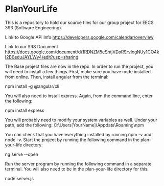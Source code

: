 # PlanYourLife
This is a repository to hold our source files for our group project for EECS 393 (Software Engineering). 

Link to Google API Info
https://developers.google.com/calendar/overview

Link to our SRS Document
https://docs.google.com/document/d/1RDNZM5eShtjVDoR9rvlogNUy1CO4kI2B6eduJAYLWy4/edit?usp=sharing

The Base project files are now in the repo. In order to run the project, you will need to install a few things. First, make sure you have node installed from online. Then, install angular from the terminal: 

npm install -g @angular/cli

You will also need to install express. Again, from the command line, enter the following:

npm install express

You will probably need to modify your system variables as well. Under your path, add the following: 
C:\Users\[YourName]\Appdata\Roaming\npm

You can check that you have everything installed by running npm -v and node -v. Start the project by running the following command in the plan-your-life directory: 

ng serve --open

Run the server program by running the following command in a separate terminal. You will also need to be in the plan-your-life directory for this. 

node server.js

